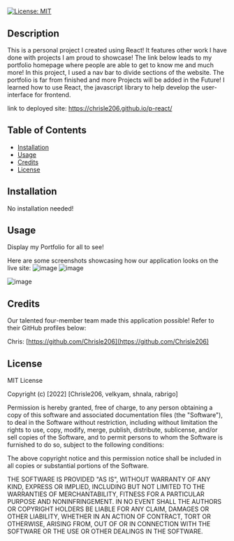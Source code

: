 # <portfolio-react>

[![License: MIT](https://img.shields.io/badge/License-MIT-yellow.svg)](https://opensource.org/licenses/MIT)

## Description

This is a personal project I created using React! It features other work I have done with projects I am proud to showcase! The link below leads to my portfolio homepage where people are able to get to know me and much more! In this project, I used a nav bar to divide sections of the website. The portfolio is far from finished and more Projects will be added in the Future! I learned how to use React, the javascript library to help develop the user-interface for frontend.

link to deployed site: https://chrisle206.github.io/p-react/


## Table of Contents

- [Installation](#installation)
- [Usage](#usage)
- [Credits](#credits)
- [License](#license)

## Installation
No installation needed!

## Usage

Display my Portfolio for all to see!

Here are some screenshots showcasing how our application looks on the live site:
![image](https://user-images.githubusercontent.com/89957990/156710990-426c86f6-2b8f-4e85-92e4-69ba3764d317.png)
  ![image](https://user-images.githubusercontent.com/89957990/158039709-92aaf8a3-a5f7-4b9b-8643-4cb024ae710c.png)

![image](https://user-images.githubusercontent.com/89957990/156711021-866a8bac-6c48-45b9-b1e5-04fb9e3da562.png)





## Credits

Our talented four-member team made this application possible! Refer to their GitHub profiles below:

Chris: [https://github.com/Chrisle206](https://github.com/Chrisle206)


## License

MIT License

Copyright (c) [2022] [Chrisle206, velkyam, shnala, rabrigo]

Permission is hereby granted, free of charge, to any person obtaining a copy
of this software and associated documentation files (the "Software"), to deal
in the Software without restriction, including without limitation the rights
to use, copy, modify, merge, publish, distribute, sublicense, and/or sell
copies of the Software, and to permit persons to whom the Software is
furnished to do so, subject to the following conditions:

The above copyright notice and this permission notice shall be included in all
copies or substantial portions of the Software.

THE SOFTWARE IS PROVIDED "AS IS", WITHOUT WARRANTY OF ANY KIND, EXPRESS OR
IMPLIED, INCLUDING BUT NOT LIMITED TO THE WARRANTIES OF MERCHANTABILITY,
FITNESS FOR A PARTICULAR PURPOSE AND NONINFRINGEMENT. IN NO EVENT SHALL THE
AUTHORS OR COPYRIGHT HOLDERS BE LIABLE FOR ANY CLAIM, DAMAGES OR OTHER
LIABILITY, WHETHER IN AN ACTION OF CONTRACT, TORT OR OTHERWISE, ARISING FROM,
OUT OF OR IN CONNECTION WITH THE SOFTWARE OR THE USE OR OTHER DEALINGS IN THE
SOFTWARE.

